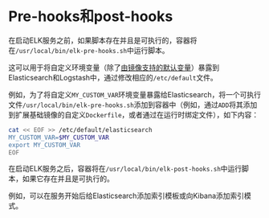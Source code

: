 # Pre-hooks和post-hooks

在启动ELK服务之前，如果脚本存在并且是可执行的，容器将在`/usr/local/bin/elk-pre-hooks.sh`中运行脚本。

这可以用于将自定义环境变量（除了[由镜像支持的默认变量](./var.md)）暴露到Elasticsearch和Logstash中，通过修改相应的`/etc/default`文件。

例如，为了将自定义`MY_CUSTOM_VAR`环境变量暴露给Elasticsearch，将一个可执行文件`/usr/local/bin/elk-pre-hooks.sh`添加到容器中（例如，通过`ADD`将其添加到扩展基础镜像的自定义`Dockerfile`，或者通过在运行时绑定文件），如下内容：

```sh
cat << EOF >> /etc/default/elasticsearch
MY_CUSTOM_VAR=$MY_CUSTOM_VAR
export MY_CUSTOM_VAR 
EOF
```

在启动ELK服务之后，容器将在`/usr/local/bin/elk-post-hooks.sh`中运行脚本，如果它存在并且是可执行的。

例如，可以在服务开始后给Elasticsearch添加索引模板或向Kibana添加索引模式。